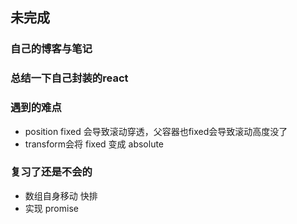 ## 未完成

### 自己的博客与笔记

### 总结一下自己封装的react

### 遇到的难点
- position fixed 会导致滚动穿透，父容器也fixed会导致滚动高度没了
- transform会将 fixed 变成 absolute

### 复习了还是不会的
- 数组自身移动 快排
- 实现 promise
